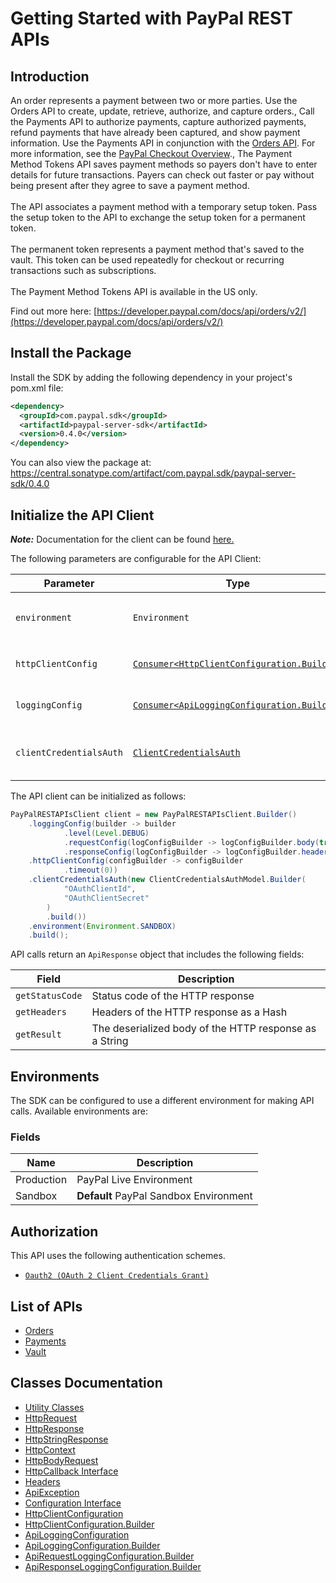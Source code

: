 
# Getting Started with PayPal REST APIs

## Introduction

An order represents a payment between two or more parties. Use the Orders API to create, update, retrieve, authorize, and capture orders., Call the Payments API to authorize payments, capture authorized payments, refund payments that have already been captured, and show payment information. Use the Payments API in conjunction with the <a href="/docs/api/orders/v2/">Orders API</a>. For more information, see the <a href="/docs/checkout/">PayPal Checkout Overview</a>., The Payment Method Tokens API saves payment methods so payers don't have to enter details for future transactions. Payers can check out faster or pay without being present after they agree to save a payment method.<br><br>The API associates a payment method with a temporary setup token. Pass the setup token to the API to exchange the setup token for a permanent token.<br><br>The permanent token represents a payment method that's saved to the vault. This token can be used repeatedly for checkout or recurring transactions such as subscriptions.<br><br>The Payment Method Tokens API is available in the US only.

Find out more here: [https://developer.paypal.com/docs/api/orders/v2/](https://developer.paypal.com/docs/api/orders/v2/)

## Install the Package

Install the SDK by adding the following dependency in your project's pom.xml file:

```xml
<dependency>
  <groupId>com.paypal.sdk</groupId>
  <artifactId>paypal-server-sdk</artifactId>
  <version>0.4.0</version>
</dependency>
```

You can also view the package at:
https://central.sonatype.com/artifact/com.paypal.sdk/paypal-server-sdk/0.4.0

## Initialize the API Client

**_Note:_** Documentation for the client can be found [here.](https://www.github.com/paypal/PayPal-Java-Server-SDK/tree/0.4.0/doc/client.md)

The following parameters are configurable for the API Client:

| Parameter | Type | Description |
|  --- | --- | --- |
| `environment` | `Environment` | The API environment. <br> **Default: `Environment.SANDBOX`** |
| `httpClientConfig` | [`Consumer<HttpClientConfiguration.Builder>`](https://www.github.com/paypal/PayPal-Java-Server-SDK/tree/0.4.0/doc/http-client-configuration-builder.md) | Set up Http Client Configuration instance. |
| `loggingConfig` | [`Consumer<ApiLoggingConfiguration.Builder>`](https://www.github.com/paypal/PayPal-Java-Server-SDK/tree/0.4.0/doc/api-logging-configuration-builder.md) | Set up Logging Configuration instance. |
| `clientCredentialsAuth` | [`ClientCredentialsAuth`](https://www.github.com/paypal/PayPal-Java-Server-SDK/tree/0.4.0/doc/auth/oauth-2-client-credentials-grant.md) | The Credentials Setter for OAuth 2 Client Credentials Grant |

The API client can be initialized as follows:

```java
PayPalRESTAPIsClient client = new PayPalRESTAPIsClient.Builder()
    .loggingConfig(builder -> builder
            .level(Level.DEBUG)
            .requestConfig(logConfigBuilder -> logConfigBuilder.body(true))
            .responseConfig(logConfigBuilder -> logConfigBuilder.headers(true)))
    .httpClientConfig(configBuilder -> configBuilder
            .timeout(0))
    .clientCredentialsAuth(new ClientCredentialsAuthModel.Builder(
            "OAuthClientId",
            "OAuthClientSecret"
        )
        .build())
    .environment(Environment.SANDBOX)
    .build();
```

API calls return an `ApiResponse` object that includes the following fields:

| Field | Description |
|  --- | --- |
| `getStatusCode` | Status code of the HTTP response |
| `getHeaders` | Headers of the HTTP response as a Hash |
| `getResult` | The deserialized body of the HTTP response as a String |

## Environments

The SDK can be configured to use a different environment for making API calls. Available environments are:

### Fields

| Name | Description |
|  --- | --- |
| Production | PayPal Live Environment |
| Sandbox | **Default** PayPal Sandbox Environment |

## Authorization

This API uses the following authentication schemes.

* [`Oauth2 (OAuth 2 Client Credentials Grant)`](https://www.github.com/paypal/PayPal-Java-Server-SDK/tree/0.4.0/doc/auth/oauth-2-client-credentials-grant.md)

## List of APIs

* [Orders](https://www.github.com/paypal/PayPal-Java-Server-SDK/tree/0.4.0/doc/controllers/orders.md)
* [Payments](https://www.github.com/paypal/PayPal-Java-Server-SDK/tree/0.4.0/doc/controllers/payments.md)
* [Vault](https://www.github.com/paypal/PayPal-Java-Server-SDK/tree/0.4.0/doc/controllers/vault.md)

## Classes Documentation

* [Utility Classes](https://www.github.com/paypal/PayPal-Java-Server-SDK/tree/0.4.0/doc/utility-classes.md)
* [HttpRequest](https://www.github.com/paypal/PayPal-Java-Server-SDK/tree/0.4.0/doc/http-request.md)
* [HttpResponse](https://www.github.com/paypal/PayPal-Java-Server-SDK/tree/0.4.0/doc/http-response.md)
* [HttpStringResponse](https://www.github.com/paypal/PayPal-Java-Server-SDK/tree/0.4.0/doc/http-string-response.md)
* [HttpContext](https://www.github.com/paypal/PayPal-Java-Server-SDK/tree/0.4.0/doc/http-context.md)
* [HttpBodyRequest](https://www.github.com/paypal/PayPal-Java-Server-SDK/tree/0.4.0/doc/http-body-request.md)
* [HttpCallback Interface](https://www.github.com/paypal/PayPal-Java-Server-SDK/tree/0.4.0/doc/http-callback-interface.md)
* [Headers](https://www.github.com/paypal/PayPal-Java-Server-SDK/tree/0.4.0/doc/headers.md)
* [ApiException](https://www.github.com/paypal/PayPal-Java-Server-SDK/tree/0.4.0/doc/api-exception.md)
* [Configuration Interface](https://www.github.com/paypal/PayPal-Java-Server-SDK/tree/0.4.0/doc/configuration-interface.md)
* [HttpClientConfiguration](https://www.github.com/paypal/PayPal-Java-Server-SDK/tree/0.4.0/doc/http-client-configuration.md)
* [HttpClientConfiguration.Builder](https://www.github.com/paypal/PayPal-Java-Server-SDK/tree/0.4.0/doc/http-client-configuration-builder.md)
* [ApiLoggingConfiguration](https://www.github.com/paypal/PayPal-Java-Server-SDK/tree/0.4.0/doc/api-logging-configuration.md)
* [ApiLoggingConfiguration.Builder](https://www.github.com/paypal/PayPal-Java-Server-SDK/tree/0.4.0/doc/api-logging-configuration-builder.md)
* [ApiRequestLoggingConfiguration.Builder](https://www.github.com/paypal/PayPal-Java-Server-SDK/tree/0.4.0/doc/api-request-logging-configuration-builder.md)
* [ApiResponseLoggingConfiguration.Builder](https://www.github.com/paypal/PayPal-Java-Server-SDK/tree/0.4.0/doc/api-response-logging-configuration-builder.md)

